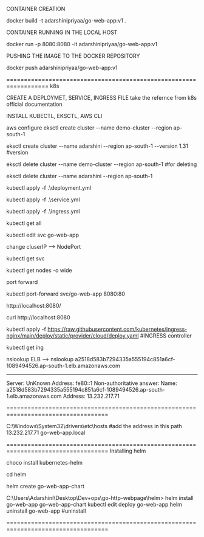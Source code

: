 CONTAINER CREATION

docker build -t adarshinipriyaa/go-web-app:v1 .

CONTAINER RUNNING IN THE LOCAL HOST

docker run -p 8080:8080 -it adarshinipriyaa/go-web-app:v1

PUSHING THE IMAGE TO THE DOCKER REPOSITORY

docker push adarshinipriyaa/go-web-app:v1

==================================================================
k8s

CREATE A DEPLOYMET, SERVICE, INGRESS FILE
take the refernce from k8s official documentation

INSTALL KUBECTL, EKSCTL, AWS CLI

aws configure
eksctl create cluster --name demo-cluster --region ap-south-1

eksctl create cluster --name adarshini --region ap-south-1 --version 1.31 #version

eksctl delete cluster --name demo-cluster --region ap-south-1 #for deleting

eksctl delete cluster --name adarshini --region ap-south-1

kubectl apply -f .\deployment.yml

kubectl apply -f .\service.yml

kubectl apply -f .\ingress.yml

kubectl get all

kubectl edit svc go-web-app

change cluserIP --> NodePort

kubectl get svc

kubectl get nodes -o wide

port forward

kubectl port-forward svc/go-web-app 8080:80

http://localhost:8080/

curl http://localhost:8080

kubectl apply -f https://raw.githubusercontent.com/kubernetes/ingress-nginx/main/deploy/static/provider/cloud/deploy.yaml #INGRESS controller

kubectl get ing

nslookup ELB --> nslookup a2518d583b7294335a555194c851a6cf-1089494526.ap-south-1.elb.amazonaws.com

---

Server: UnKnown
Address: fe80::1
Non-authoritative answer:
Name: a2518d583b7294335a555194c851a6cf-1089494526.ap-south-1.elb.amazonaws.com
Address: 13.232.217.71

===================================================================================

C:\Windows\System32\drivers\etc\hosts #add the address in this path
13.232.217.71 go-web-app.local

===================================================================================
Installing helm

choco install kubernetes-helm

cd helm

helm create go-web-app-chart

C:\Users\Adarshini\Desktop\Dev+ops\go-http-webpage\helm> helm install go-web-app go-web-app-chart
kubectl edit deploy go-web-app
helm uninstall go-web-app #uninstall

===================================================================================
